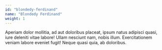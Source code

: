 ```yaml
---
id: "blondedy-ferdinand"
name: "Blondedy Ferdinand"
weight: 1
---
```

Aperiam dolor mollitia, ad aut doloribus placeat, ipsum natus adipisci quasi, iure deleniti vitae labore! Ullam nesciunt nam, nobis illum. Exercitationem veniam labore eveniet fugit! Neque quasi quia, ab doloribus.
